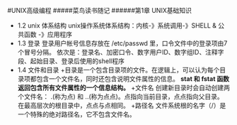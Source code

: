 #UNIX高级编程
#####菜鸟读书随记
######第1章 UNIX基础知识
* 1.2 unix 体系结构
unix操作系统体系结构：内核-》系统调用-》SHELL & 公共函数 -》应用程序
* 1.3 登录
登录用户帐号信息存放在 /etc/passwd 里，口令文件中的登录项由7个冒号分隔。
依次是：登录名、加密口令、数字用户ID、数字组ID、注释字段、起始目录、登录后使用的shell程序
* 1.4 文件和目录
+目录是一个包含目录项的文件。在逻辑上，可以认为每个目录项都包含一个文件名，同时还包含说明文件属性的信息。
**stat 和 fstat 函数返回包含所有文件属性的一个信息结构。**
+文件名  创建新目录时会自动创建两个文件名： .(称为点) 和 ..(称为点点)。点指向当前目录，点点指向父目录。
在最高层次的根目录中，点点与点相同。
+路径名  文件系统根的名字（/）是一个特殊的绝对路径名，它不包含文件名。

